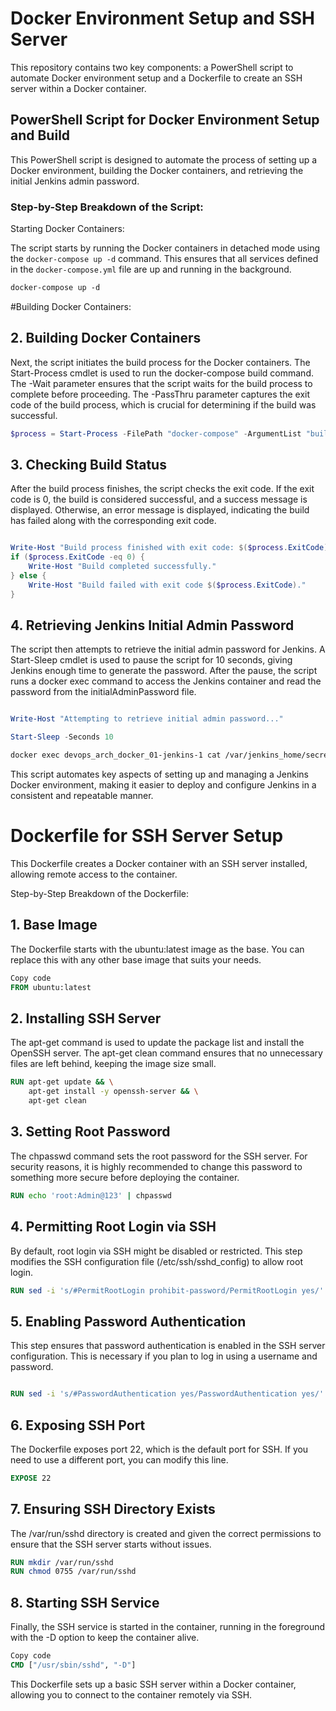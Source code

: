 # Docker Environment Setup and SSH Server

This repository contains two key components: a PowerShell script to automate Docker environment setup and a Dockerfile to create an SSH server within a Docker container.

## PowerShell Script for Docker Environment Setup and Build

This PowerShell script is designed to automate the process of setting up a Docker environment, building the Docker containers, and retrieving the initial Jenkins admin password.

### Step-by-Step Breakdown of the Script:

Starting Docker Containers:

The script starts by running the Docker containers in detached mode using the `docker-compose up -d` command. This ensures that all services defined in the `docker-compose.yml` file are up and running in the background.

```Dockerfile
docker-compose up -d
```
#Building Docker Containers:

## 2. Building Docker Containers
Next, the script initiates the build process for the Docker containers. The Start-Process cmdlet is used to run the docker-compose build command. The -Wait parameter ensures that the script waits for the build process to complete before proceeding. The -PassThru parameter captures the exit code of the build process, which is crucial for determining if the build was successful.
```powershell
$process = Start-Process -FilePath "docker-compose" -ArgumentList "build" -Wait -PassThru
```


## 3. Checking Build Status
After the build process finishes, the script checks the exit code. If the exit code is 0, the build is considered successful, and a success message is displayed. Otherwise, an error message is displayed, indicating the build has failed along with the corresponding exit code.
```powershell

Write-Host "Build process finished with exit code: $($process.ExitCode)"
if ($process.ExitCode -eq 0) {
    Write-Host "Build completed successfully."
} else {
    Write-Host "Build failed with exit code $($process.ExitCode)."
}
```


## 4. Retrieving Jenkins Initial Admin Password
The script then attempts to retrieve the initial admin password for Jenkins. A Start-Sleep cmdlet is used to pause the script for 10 seconds, giving Jenkins enough time to generate the password. After the pause, the script runs a docker exec command to access the Jenkins container and read the password from the initialAdminPassword file.
```powershell

Write-Host "Attempting to retrieve initial admin password..."

Start-Sleep -Seconds 10
```
```dockerfile
docker exec devops_arch_docker_01-jenkins-1 cat /var/jenkins_home/secrets/initialAdminPassword
```

This script automates key aspects of setting up and managing a Jenkins Docker environment, making it easier to deploy and configure Jenkins in a consistent and repeatable manner.

# Dockerfile for SSH Server Setup

This Dockerfile creates a Docker container with an SSH server installed, allowing remote access to the container.

Step-by-Step Breakdown of the Dockerfile:
## 1. Base Image
The Dockerfile starts with the ubuntu:latest image as the base. You can replace this with any other base image that suits your needs.
```dockerfile
Copy code
FROM ubuntu:latest
```

## 2. Installing SSH Server
The apt-get command is used to update the package list and install the OpenSSH server. The apt-get clean command ensures that no unnecessary files are left behind, keeping the image size small.
```Dockerfile
RUN apt-get update && \
    apt-get install -y openssh-server && \
    apt-get clean
```

## 3. Setting Root Password
The chpasswd command sets the root password for the SSH server. For security reasons, it is highly recommended to change this password to something more secure before deploying the container.

```Dockerfile
RUN echo 'root:Admin@123' | chpasswd
```

## 4. Permitting Root Login via SSH
By default, root login via SSH might be disabled or restricted. This step modifies the SSH configuration file (/etc/ssh/sshd_config) to allow root login.
```dockerfile
RUN sed -i 's/#PermitRootLogin prohibit-password/PermitRootLogin yes/' /etc/ssh/sshd_config
```
## 5. Enabling Password Authentication
This step ensures that password authentication is enabled in the SSH server configuration. This is necessary if you plan to log in using a username and password.
```dockerfile

RUN sed -i 's/#PasswordAuthentication yes/PasswordAuthentication yes/' /etc/ssh/sshd_config
```

## 6. Exposing SSH Port
The Dockerfile exposes port 22, which is the default port for SSH. If you need to use a different port, you can modify this line.
```Dockerfile
EXPOSE 22
```

## 7. Ensuring SSH Directory Exists
The /var/run/sshd directory is created and given the correct permissions to ensure that the SSH server starts without issues.
```dockerfile
RUN mkdir /var/run/sshd 
RUN chmod 0755 /var/run/sshd
```

## 8. Starting SSH Service
Finally, the SSH service is started in the container, running in the foreground with the -D option to keep the container alive.
```dockerfile
Copy code
CMD ["/usr/sbin/sshd", "-D"]
```

This Dockerfile sets up a basic SSH server within a Docker container, allowing you to connect to the container remotely via SSH.
